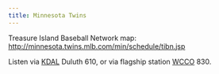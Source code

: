 ```yaml
---
title: Minnesota Twins
---
```

Treasure Island Baseball Network map: http://minnesota.twins.mlb.com/min/schedule/tibn.jsp

Listen via [KDAL] Duluth 610, or via flagship station [WCCO] 830.

[KDAL]:http:../../../radio/am-broadcast/kdal/
[WCCO]:http:../../../radio/am-broadcast/wcco/
